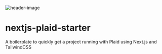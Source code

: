![header-image](https://res.cloudinary.com/raskin-me/image/upload/v1584123990/nextjs-plaid-tailwind/nextjs-plaid-tailwind_owct0s.jpg)

# nextjs-plaid-starter

A boilerplate to quickly get a project running with Plaid using Next.js and TailwindCSS

